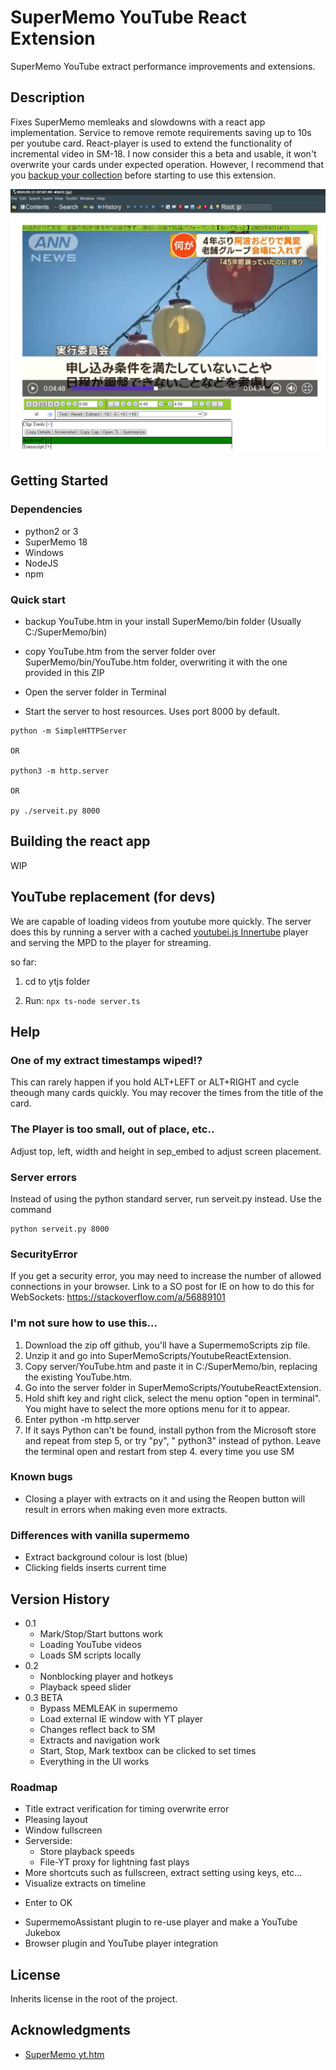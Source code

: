 
# SuperMemo YouTube React Extension 

SuperMemo YouTube extract performance improvements and extensions.

## Description

Fixes SuperMemo memleaks and slowdowns with a react app implementation. Service to remove remote requirements saving up to 10s per youtube card. React-player is used to extend the functionality of incremental video in SM-18. I now consider this a beta and usable, it won't overwrite your cards under expected operation. However, I recommend that you [backup your collection](https://www.supermemo.wiki/en/supermemo/backup-guide) before starting to use this extension.

![Screenshot](main-screen.png)

## Getting Started

### Dependencies

* python2 or 3
* SuperMemo 18
* Windows
* NodeJS
* npm

### Quick start

* backup YouTube.htm in your install SuperMemo/bin folder (Usually C:/SuperMemo/bin)

* copy YouTube.htm from the server folder over SuperMemo/bin/YouTube.htm folder, overwriting it with the one provided in this ZIP

* Open the server folder in Terminal

* Start the server to host resources. Uses port 8000 by default.
```
python -m SimpleHTTPServer

OR

python3 -m http.server

OR 

py ./serveit.py 8000

```
## Building the react app

WIP

## YouTube replacement (for devs)

We are capable of loading videos from youtube more quickly. The server does this by running a server with a cached [youtubei.js Innertube](https://github.com/LuanRT/YouTube.js) player and serving the MPD to the player for streaming.

so far:

1. cd to ytjs folder

2. Run: `npx ts-node server.ts`

## Help

### One of my extract timestamps wiped!?

This can rarely happen if you hold ALT+LEFT or ALT+RIGHT and cycle theough many cards quickly. You may recover the times from the title of the card.

### The Player is too small, out of place, etc..

Adjust top, left, width and height in sep_embed to adjust screen placement.

### Server errors

Instead of using the python standard server, run serveit.py instead. Use the command 
```
python serveit.py 8000
```

### SecurityError

If you get a security error, you may need to increase the number of allowed connections in your browser. Link to a SO post for IE on how to do this for WebSockets: https://stackoverflow.com/a/56889101


### I'm not sure how to use this...

1. Download the zip off github, you'll have a SupermemoScripts zip file. 
2. Unzip it and go into SuperMemoScripts/YoutubeReactExtension. 
3. Copy server/YouTube.htm and paste it in C:/SuperMemo/bin, replacing the existing YouTube.htm. 
4. Go into the server folder in SuperMemoScripts/YoutubeReactExtension.
5. Hold shift key and right click, select the menu option "open in terminal". You might have to select the more options menu for it to appear. 
6. Enter python -m http.server 
7. If it says Python can't be found, install python from the Microsoft store and repeat from step 5, or try "py", " python3" instead of python.
Leave the terminal open and restart from step 4. every time you use SM

### Known bugs

- Closing a player with extracts on it and using the Reopen button will result in errors when making even more extracts.

### Differences with vanilla supermemo

- Extract background colour is lost (blue)
- Clicking fields inserts current time

## Version History

* 0.1
    * Mark/Stop/Start buttons work
    * Loading YouTube videos
    * Loads SM scripts locally
* 0.2
    * Nonblocking player and hotkeys
    * Playback speed slider
* 0.3 BETA
    * Bypass MEMLEAK in supermemo
    * Load external IE window with YT player
    * Changes reflect back to SM
    * Extracts and navigation work
    * Start, Stop, Mark textbox can be clicked to set times
    * Everything in the UI works
### Roadmap
* Title extract verification for timing overwrite error
* Pleasing layout
* Window fullscreen
* Serverside:
    * Store playback speeds
    * File-YT proxy for lightning fast plays
* More shortcuts such as fullscreen, extract setting using keys, etc...
* Visualize extracts on timeline
- Enter to OK
* SupermemoAssistant plugin to re-use player and make a YouTube Jukebox
* Browser plugin and YouTube player integration

## License

Inherits license in the root of the project.

## Acknowledgments

* [SuperMemo yt.htm](https://www.super-memory.com/)
